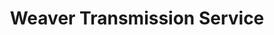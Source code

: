 ---
title: "Weaver Transmission Service"
url: /richmond/weaver-transmission-service/
shop: car repair
---